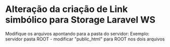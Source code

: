 # Alteração da criação de Link simbólico para Storage Laravel WS
Modifique os arquivos apontando para a pasta do servidor:
Exemplo:
servidor pasta ROOT - modificar "public_html" para ROOT nos dois arquivos
